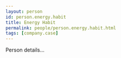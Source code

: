 ```yaml
---
layout: person
id: person.energy.habit
title: Energy Habit
permalink: people/person.energy.habit.html
tags: [company.case]
---
```


Person details...